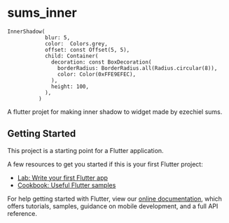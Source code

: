 # sums_inner
```
InnerShadow(
            blur: 5,
            color:  Colors.grey,
            offset: const Offset(5, 5),
            child: Container(
              decoration: const BoxDecoration(
                borderRadius: BorderRadius.all(Radius.circular(8)),
                color: Color(0xFFE9EFEC),
              ),
              height: 100,
            ),
          )
```
A flutter projet for making inner shadow to widget made by ezechiel sums.

## Getting Started

This project is a starting point for a Flutter application.

A few resources to get you started if this is your first Flutter project:

- [Lab: Write your first Flutter app](https://flutter.dev/docs/get-started/codelab)
- [Cookbook: Useful Flutter samples](https://flutter.dev/docs/cookbook)

For help getting started with Flutter, view our
[online documentation](https://flutter.dev/docs), which offers tutorials,
samples, guidance on mobile development, and a full API reference.
